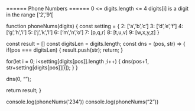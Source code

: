 
====== Phone Numbers ======
0 <= digits.length <= 4
digits[i] is a digit in the range [‘2’,’9’[

function phoneNums(digits) {
	const setting = {
	2: [‘a’,’b’,’c’]
	3: [‘d’,’e’,’f’]
	4: [‘g’,’h’,’i’]
	5: [‘j’,’k’,’l’]
	6: [‘m’,’n’,’o’]
	7: [p,q,r]
	8: [t,u,v]
	9: [w,x,y,z]
}

const result = []
const digitsLen = digits.length;
const dns = (pos, str) => {
	if(pos === digitsLen) {
		result.push(str);
		return;
}

for(let i = 0; i<setting[digits[pos]].length ;i++) {
	dns(pos+1, str+setting[digits[pos]][i]);
}
}

dns(0, “”);

return result;
}

console.log(phoneNums(‘234’))
console.log(phoneNums(“2”))
